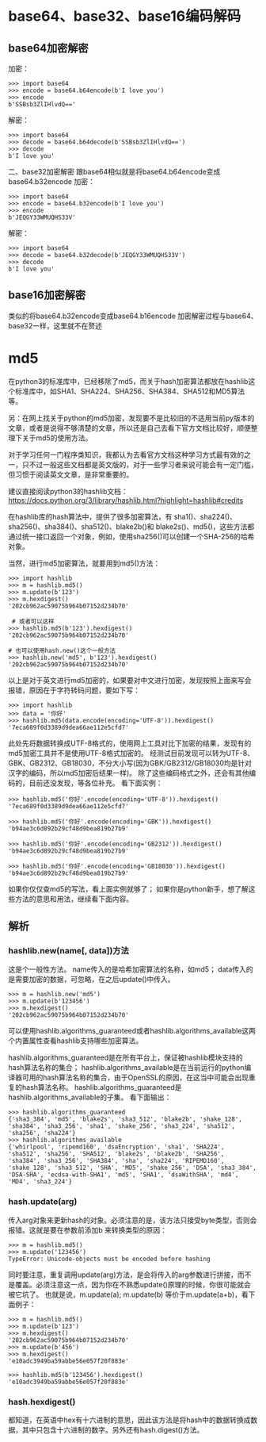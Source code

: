 # base64、base32、base16编码解码
## base64加密解密
加密：
```
>>> import base64
>>> encode = base64.b64encode(b'I love you')
>>> encode
b'SSBsb3ZlIHlvdQ=='
```
解密：
```
>>> import base64
>>> decode = base64.b64decode(b'SSBsb3ZlIHlvdQ==')
>>> decode
b'I love you'
```
二、base32加密解密
跟base64相似就是将base64.b64encode变成base64.b32encode
加密：
```
>>> import base64
>>> encode = base64.b32encode(b'I love you')
>>> encode
b'JEQGY33WMUQHS33V'
```
解密：
```
>>> import base64
>>> decode = base64.b32decode(b'JEQGY33WMUQHS33V')
>>> decode
b'I love you'
```
## base16加密解密
类似的将base64.b32encode变成base64.b16encode
加密解密过程与base64、base32一样，这里就不在赘述


# md5

在python3的标准库中，已经移除了md5，而关于hash加密算法都放在hashlib这个标准库中，如SHA1、SHA224、SHA256、SHA384、SHA512和MD5算法等。

另：在网上找关于python的md5加密，发现要不是比较旧的不适用当前py版本的文章，或者是说得不够清楚的文章，所以还是自己去看下官方文档比较好，顺便整理下关于md5的使用方法。

对于学习任何一门程序类知识，我都认为去看官方文档这种学习方式最有效的之一，只不过一般这些文档都是英文版的，对于一些学习者来说可能会有一定门槛，但习惯于阅读英文文章，是非常重要的。

建议直接阅读python3的hashlib文档： 
https://docs.python.org/3/library/hashlib.html?highlight=hashlib#credits

在hashlib库的hash算法中，提供了很多加密算法，有 sha1()、sha224()、sha256()、sha384()、sha512()、blake2b()和 blake2s()、md5()，这些方法都通过统一接口返回一个对象，例如，使用sha256()可以创建一个SHA-256的哈希对象。

当然，进行md5加密算法，就要用到md5()方法：
```
>>> import hashlib
>>> m = hashlib.md5()
>>> m.update(b'123')
>>> m.hexdigest()
'202cb962ac59075b964b07152d234b70'

 # 或者可以这样
>>> hashlib.md5(b'123').hexdigest()
'202cb962ac59075b964b07152d234b70'

# 也可以使用hash.new()这个一般方法
>>> hashlib.new('md5', b'123').hexdigest()
'202cb962ac59075b964b07152d234b70'
```

以上是对于英文进行md5加密的，如果要对中文进行加密，发现按照上面来写会报错，原因在于字符转码问题，要如下写：
```
>>> import hashlib
>>> data = '你好'
>>> hashlib.md5(data.encode(encoding='UTF-8')).hexdigest()
'7eca689f0d3389d9dea66ae112e5cfd7'
```
此处先将数据转换成UTF-8格式的，使用网上工具对比下加密的结果，发现有的md5加密工具并不是使用UTF-8格式加密的。 
经测试目前发现可以转为UTF-8、GBK、GB2312、GB18030，不分大小写(因为GBK/GB2312/GB18030均是针对汉字的编码，所以md5加密后结果一样)。 
除了这些编码格式之外，还会有其他编码的，目前还没发现，等各位补充。 
看下面实例：
```
>>> hashlib.md5('你好'.encode(encoding='UTF-8')).hexdigest()
'7eca689f0d3389d9dea66ae112e5cfd7'

>>> hashlib.md5('你好'.encode(encoding='GBK')).hexdigest()
'b94ae3c6d892b29cf48d9bea819b27b9'

>>> hashlib.md5('你好'.encode(encoding='GB2312')).hexdigest()
'b94ae3c6d892b29cf48d9bea819b27b9'

>>> hashlib.md5('你好'.encode(encoding='GB18030')).hexdigest()
'b94ae3c6d892b29cf48d9bea819b27b9'
```
如果你仅仅查md5的写法，看上面实例就够了； 
如果你是python新手，想了解这些方法的意思和用法，继续看下面内容。

## 解析

### hashlib.new(name[, data])方法

这是个一般性方法。 
name传入的是哈希加密算法的名称，如md5； 
data传入的是需要加密的数据，可忽略，在之后update()中传入。

```
>>> m = hashlib.new('md5')
>>> m.update(b'123456')
>>> m.hexdigest()
'202cb962ac59075b964b07152d234b70'
```
可以使用hashlib.algorithms_guaranteed或者hashlib.algorithms_available这两个内置属性查看hashlib支持哪些加密算法。

hashlib.algorithms_guaranteed是在所有平台上，保证被hashlib模块支持的hash算法名称的集合； 
hashlib.algorithms_available是在当前运行的python编译器可用的hash算法名称的集合，由于OpenSSL的原因，在这当中可能会出现重复的hash算法名称。 
hashlib.algorithms_guaranteed是hashlib.algorithms_available的子集。 
看下面输出：

```
>>> hashlib.algorithms_guaranteed
{'sha3_384', 'md5', 'blake2s', 'sha3_512', 'blake2b', 'shake_128', 'sha384', 'sha3_256', 'sha1', 'shake_256', 'sha3_224', 'sha512', 'sha256', 'sha224'}
>>> hashlib.algorithms_available
{'whirlpool', 'ripemd160', 'dsaEncryption', 'sha1', 'SHA224', 'sha512', 'sha256', 'SHA512', 'blake2s', 'blake2b', 'SHA256', 'sha384', 'sha3_256', 'SHA384', 'sha', 'sha224', 'RIPEMD160', 'shake_128', 'sha3_512', 'SHA', 'MD5', 'shake_256', 'DSA', 'sha3_384', 'DSA-SHA', 'ecdsa-with-SHA1', 'md5', 'SHA1', 'dsaWithSHA', 'md4', 'MD4', 'sha3_224'}

````
### hash.update(arg)
传入arg对象来更新hash的对象。必须注意的是，该方法只接受byte类型，否则会报错。这就是要在参数前添加b 来转换类型的原因：
```
>>> m = hashlib.md5()
>>> m.update('123456')
TypeError: Unicode-objects must be encoded before hashing
```

同时要注意，重复调用update(arg)方法，是会将传入的arg参数进行拼接，而不是覆盖。必须注意这一点，因为你在不熟悉update()原理的时候，你很可能就会被它坑了。 
也就是说，m.update(a); m.update(b) 等价于m.update(a+b)，看下面例子：
```
>>> m = hashlib.md5()
>>> m.update(b'123')
>>> m.hexdigest()
'202cb962ac59075b964b07152d234b70'
>>> m.update(b'456')
>>> m.hexdigest()
'e10adc3949ba59abbe56e057f20f883e'

>>> hashlib.md5(b'123456').hexdigest()
'e10adc3949ba59abbe56e057f20f883e'
```



### hash.hexdigest()
都知道，在英语中hex有十六进制的意思，因此该方法是将hash中的数据转换成数据，其中只包含十六进制的数字。另外还有hash.digest()方法。
